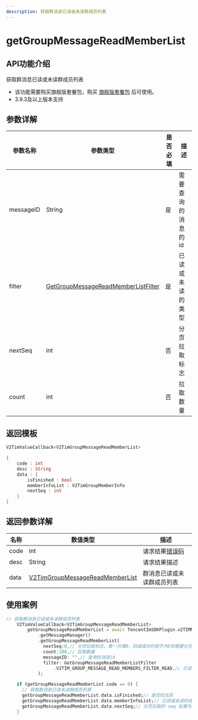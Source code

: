 ```yaml
---
description: 获取群消息已读或未读群成员列表
---
```


# getGroupMessageReadMemberList

## API功能介绍

获取群消息已读或未读群成员列表

* 该功能需要购买旗舰版套餐包，购买 [旗舰版套餐包](https://buy.cloud.tencent.com/avc?from=17220) 后可使用。
* 3.9.3及以上版本支持

## 参数详解

| 参数名称      | 参数类型                                                                                   | 是否必填 | 描述         |
| --------- | -------------------------------------------------------------------------------------- | ---- | ---------- |
| messageID | String                                                                                 | 是    | 需要查询的消息的id |
| filter    | [GetGroupMessageReadMemberListFilter](../enums/getgroupmessagereadmemberlistfilter.md) | 是    | 已读或未读的类型   |
| nextSeq   | int                                                                                    | 否    | 分页拉取标志     |
| count     | int                                                                                    | 否    | 拉取数量       |

## 返回模板

```dart
V2TimValueCallback<V2TimGroupMessageReadMemberList>

{
    code : int
    desc : String
    data : {
        isFinished : bool
        memberInfoList : V2TimGroupMemberInfo
        nextSeq : int
    }
}
```

## 返回参数详解

| 名称   | 数值类型                                                                                         | 描述                                                             |
| ---- | -------------------------------------------------------------------------------------------- | -------------------------------------------------------------- |
| code | int                                                                                          | 请求结果[错误码](https://cloud.tencent.com/document/product/269/1671) |
| desc | String                                                                                       | 请求结果描述                                                         |
| data | [V2TimGroupMessageReadMemberList](../guan-jian-lei/group/v2timgroupmessagereadmemberlist.md) | 群消息已读或未读群成员列表                                                  |

## 使用案例  &#x20;

```dart
// 获取群消息已读或未读群成员列表
    V2TimValueCallback<V2TimGroupMessageReadMemberList>
        getGroupMessageReadMemberList = await TencentImSDKPlugin.v2TIMManager
            .getMessageManager()
            .getGroupMessageReadMemberList(
              nextSeq:0,// 分页拉取标志，第一次填0，回调成功时若不为0则需要分页，再次传入拉去直到为0
              count:100,// 拉取数量
              messageID: "",// 查询的消息id
              filter: GetGroupMessageReadMemberListFilter
                  .V2TIM_GROUP_MESSAGE_READ_MEMBERS_FILTER_READ,// 已读或未读的类型
            );

    if (getGroupMessageReadMemberList.code == 0) {
      // 获取群消息已读未读群成员列表
      getGroupMessageReadMemberList.data.isFinished;// 是否拉去完
      getGroupMessageReadMemberList.data.memberInfoList;// 已读或未读的成员列表
      getGroupMessageReadMemberList.data.nextSeq;// 分页拉取的 seq 如果为 0 表示拉取结束
    }
```
